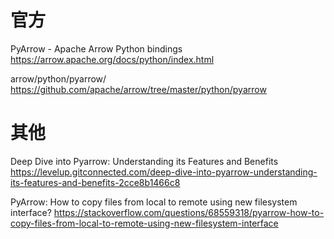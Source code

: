 
# 官方

PyArrow - Apache Arrow Python bindings https://arrow.apache.org/docs/python/index.html

arrow/python/pyarrow/ https://github.com/apache/arrow/tree/master/python/pyarrow

# 其他

Deep Dive into Pyarrow: Understanding its Features and Benefits https://levelup.gitconnected.com/deep-dive-into-pyarrow-understanding-its-features-and-benefits-2cce8b1466c8

PyArrow: How to copy files from local to remote using new filesystem interface? https://stackoverflow.com/questions/68559318/pyarrow-how-to-copy-files-from-local-to-remote-using-new-filesystem-interface
